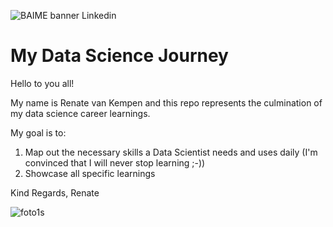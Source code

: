 ![BAIME banner Linkedin](https://user-images.githubusercontent.com/47600826/73174265-9c3c5e80-4107-11ea-858b-c2c9f5304729.png)

# My Data Science Journey

Hello to you all!

My name is Renate van Kempen and this repo represents the culmination of my data science career learnings.

My goal is to: 
1. Map out the necessary skills a Data Scientist needs and uses daily (I'm convinced that I will never stop learning ;-))
2. Showcase all specific learnings

Kind Regards, Renate

![foto1s](https://user-images.githubusercontent.com/47600826/73173281-4f578880-4105-11ea-8862-4c54a530e7f4.jpg)
